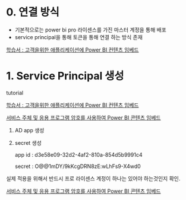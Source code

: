 # 0. 연결 방식



- 기본적으로는 power bi pro 라이센스를 가진 마스터 계정을 통해 배포
- service principal을 통해 토큰을 통해 연결 하는 방식 존재





[학습서 : 고객을위한 애플리케이션에 Power BI 컨텐츠 임베드](https://docs.microsoft.com/en-us/power-bi/developer/embedded/embed-sample-for-customers)



# 1. Service Principal 생성

tutorial

[학습서 : 고객을위한 애플리케이션에 Power BI 컨텐츠 임베드](https://docs.microsoft.com/en-us/power-bi/developer/embedded/embed-sample-for-customers)





[서비스 주체 및 응용 프로그램 암호를 사용하여 Power BI 콘텐츠 임베드](https://docs.microsoft.com/en-us/power-bi/developer/embedded/embed-service-principal)



1. AD app 생성

2. secret 생성 

   app id : d3e58e09-32d2-4af2-810a-854d5b9991c4

   secret : O@@1mDY/9kKcgDRN8zE:wLhFs9-X4wd0



실제 적용을 위해서 반드시 프로 라이센스 계정이 하나는 있어야 하는것인지 확인. 

[서비스 주체 및 응용 프로그램 암호를 사용하여 Power BI 콘텐츠 임베드](https://docs.microsoft.com/en-us/power-bi/developer/embedded/embed-service-principal)
